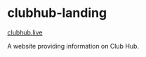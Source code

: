 # clubhub-landing

[clubhub.live](https://clubhub.live)

A website providing information on Club Hub.
